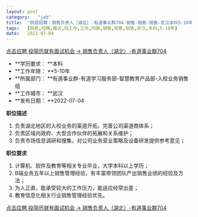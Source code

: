 ```yaml
---
layout:	post
category:	"job"
title:	"网易招聘：销售负责人（湖北）-有道事业群704-销售-销售-销售-武汉本科5-10年"
tags:	[网易,招聘,面试,找工作,工作,内推,销售,销售,销售,武汉,本科,5-10年]
date:	2022-07-04
---
```


[点击应聘 投简历就有面试机会 -> 销售负责人（湖北）-有道事业群704](http://mobile.bole.netease.com/bole/boleDetail?id=41003&employeeId=346f03c3cda5f04c&key=all)



- **学历要求： **本科
- **工作年限： **5-10年
- **所属部门： **有道事业群-有道学习服务部-智慧教育产品部-入校业务销售组
- **工作城市： **武汉
- **发布日期： **2022-07-04



**职位描述**
1. 负责湖北地区的入校业务的渠道开拓，完善公司渠道商体系；
2. 负责区域内政府、大型合作伙伴的拓展和关系维护；
3. 负责市场信息调研和搜集，对公司业务营业策略及设备研发提供参考意见；



**职位要求**
1. 计算机、软件及教育等相关专业毕业，大学本科以上学历；
2. B端业务五年以上销售管理经验，有丰富带领团队产出销售业绩的经验及方法；
3. 为人正直，能承受较大的工作压力，能适应经常出差；
5. 教育信息化相关行业销售管理经验优先。



[点击应聘 投简历就有面试机会 -> 销售负责人（湖北）-有道事业群704](http://mobile.bole.netease.com/bole/boleDetail?id=41003&employeeId=346f03c3cda5f04c&key=all)